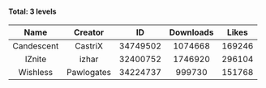 #### Total: 3 levels

| Name | Creator | ID | Downloads | Likes |
|:---:|:---:|:---:|:---:|:---:|
| Candescent | CastriX | 34749502 | 1074668 | 169246
| IZnite | izhar | 32400752 | 1746920 | 296104
| Wishless | Pawlogates | 34224737 | 999730 | 151768
